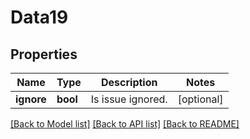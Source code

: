 # Data19

## Properties
Name | Type | Description | Notes
------------ | ------------- | ------------- | -------------
**ignore** | **bool** | Is issue ignored. | [optional] 

[[Back to Model list]](../README.md#documentation-for-models) [[Back to API list]](../README.md#documentation-for-api-endpoints) [[Back to README]](../README.md)


